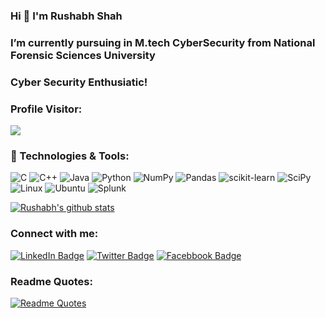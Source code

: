 <!-- welcome message  --> 
### Hi 👋 I'm Rushabh Shah

<h3>I’m currently pursuing in M.tech CyberSecurity from National Forensic Sciences University</h3>
 
<h3>Cyber Security Enthusiatic!</h3>  
<h3>Profile Visitor:</h3> 
<!-- retro visitor counter -->  
<!-- <p align="center">    -->
  <img src="https://profile-counter.glitch.me/Rushabh2609/count.svg" />  
<!-- </p>   -->

<h3>🔧 Technologies & Tools:</h3>

![C](https://img.shields.io/badge/c-%2300599C.svg?style=for-the-badge&logo=c&logoColor=white)
![C++](https://img.shields.io/badge/c++-%2300599C.svg?style=for-the-badge&logo=c%2B%2B&logoColor=white)
![Java](https://img.shields.io/badge/java-%23ED8B00.svg?style=for-the-badge&logo=java&logoColor=white)
![Python](https://img.shields.io/badge/python-3670A0?style=for-the-badge&logo=python&logoColor=ffdd54)
![NumPy](https://img.shields.io/badge/numpy-%23013243.svg?style=for-the-badge&logo=numpy&logoColor=white)
![Pandas](https://img.shields.io/badge/pandas-%23150458.svg?style=for-the-badge&logo=pandas&logoColor=white)
![scikit-learn](https://img.shields.io/badge/scikit--learn-%23F7931E.svg?style=for-the-badge&logo=scikit-learn&logoColor=white)
![SciPy](https://img.shields.io/badge/SciPy-%230C55A5.svg?style=for-the-badge&logo=scipy&logoColor=%white)
![Linux](https://img.shields.io/badge/Linux-FCC624?style=for-the-badge&logo=linux&logoColor=black)
![Ubuntu](https://img.shields.io/badge/Ubuntu-E95420?style=for-the-badge&logo=ubuntu&logoColor=white)
![Splunk](https://img.shields.io/badge/splunk-%23000000.svg?style=for-the-badge&logo=splunk&logoColor=white)



[![Rushabh's github stats](https://github-readme-stats.vercel.app/api?username=Rushabh2609&count_private=true&show_icons=true&theme=radical&hide_rank=false)](https://github.com/anuraghazra/github-readme-stats)

<!-- <b>⚡Rushabh's github stats </b>
<p>  
<!-- GitHub Stats -->
<!--<img height="180em" src="https://github-readme-stats.vercel.app/api?username=Rushabh2609&show_icons=true&hide_border=true&theme=tokyonight" />   -->

<!-- Most Used Languages   
<img height="180em" src="https://github-readme-stats.vercel.app/api/top-langs/?username=Rushabh2609&exclude_repo=KNN-Image-Classification&show_icons=true&hide_border=true&layout=compact&langs_count=8"/>  
</p>  -->

<!-- Connect with me -->  
<h3 align="left">Connect with me:</h3>  
<p align="left">

[![LinkedIn Badge](https://img.shields.io/badge/LinkedIn-Profile-informational?style=flat&logo=linkedin&logoColor=white&color=0D76A8)](https://www.linkedin.com/in/rushabh-shah-83907a1a0/)
[![Twitter Badge](https://img.shields.io/badge/Twitter-Profile-informational?style=flat&logo=twitter&logoColor=white&color=1CA2F1)](https://twitter.com/rushabhshah5216)
[![Facebbook Badge](https://img.shields.io/badge/Facebook-Profile-informational?style=flat&logo=Facebook&logoColor=white&color=0D76A8)](https://www.facebook.com/profile.php?id=100017719209852)

<!-- [![trophy](https://github-profile-trophy.vercel.app/?Rushabh2609=ryo-ma)](https://github.com/ryo-ma/github-profile-trophy) -->

<h3>Readme Quotes:</h3>

[![Readme Quotes](https://quotes-github-readme.vercel.app/api?type=Vertical&theme=dark)](https://github.com/piyushsuthar/github-readme-quotes)

<!-- <h3>Meme:</h3>
<img src='https://random-memer.herokuapp.com/' title="Meme" alt="Please refresh the page if the meme doesn't show up."> -->
<!-- - 👯 I’m looking to collaborate on ...
- 🤔 I’m looking for help with ...
- 💬 Ask me about ...
- 📫 How to reach me: ...
- 😄 Pronouns: ...
- ⚡ Fun fact: -->

<!-- Profile trophy
[![trophy](https://github-profile-trophy.vercel.app/?Rushabh2609=ryo-ma)](https://github.com/ryo-ma/github-profile-trophy) -->